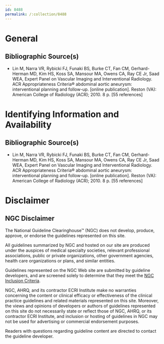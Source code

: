 ```yaml
---
id: 8488
permalink: /:collection/8488
---
```


# General

## Bibliographic Source(s)

- Lin M, Narra VR, Rybicki FJ, Funaki BS, Burke CT, Fan CM, Gerhard-Herman MD, Kim HS, Koss SA, Mansour MA, Owens CA, Ray CE Jr, Saad WEA, Expert Panel on Vascular Imaging and Interventional Radiology. ACR Appropriateness Criteria® abdominal aortic aneurysm: interventional planning and follow-up. [online publication]. Reston (VA): American College of Radiology (ACR); 2010. 8 p. [55 references]

# Identifying Information and Availability

## Bibliographic Source(s)

- Lin M, Narra VR, Rybicki FJ, Funaki BS, Burke CT, Fan CM, Gerhard-Herman MD, Kim HS, Koss SA, Mansour MA, Owens CA, Ray CE Jr, Saad WEA, Expert Panel on Vascular Imaging and Interventional Radiology. ACR Appropriateness Criteria® abdominal aortic aneurysm: interventional planning and follow-up. [online publication]. Reston (VA): American College of Radiology (ACR); 2010. 8 p. [55 references]

# Disclaimer

## NGC Disclaimer

The National Guideline Clearinghouse™ (NGC) does not develop, produce, approve, or endorse the guidelines represented on this site.

All guidelines summarized by NGC and hosted on our site are produced under the auspices of medical specialty societies, relevant professional associations, public or private organizations, other government agencies, health care organizations or plans, and similar entities.

Guidelines represented on the NGC Web site are submitted by guideline developers, and are screened solely to determine that they meet the [NGC Inclusion Criteria](/help-and-about/summaries/inclusion-criteria).

NGC, AHRQ, and its contractor ECRI Institute make no warranties concerning the content or clinical efficacy or effectiveness of the clinical practice guidelines and related materials represented on this site. Moreover, the views and opinions of developers or authors of guidelines represented on this site do not necessarily state or reflect those of NGC, AHRQ, or its contractor ECRI Institute, and inclusion or hosting of guidelines in NGC may not be used for advertising or commercial endorsement purposes.

Readers with questions regarding guideline content are directed to contact the guideline developer.

